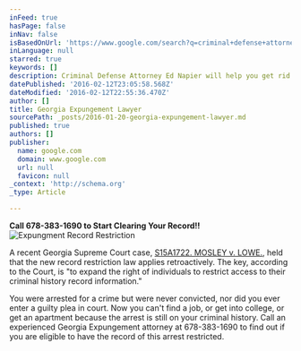 ```yaml
---
inFeed: true
hasPage: false
inNav: false
isBasedOnUrl: 'https://www.google.com/search?q=criminal+defense+attorney&newwindow=1&safe=off&espv=2&biw=1280&bih=599&source=lnms&tbm=isch&sa=X&ved=0ahUKEwj24KvY_ZXKAhVPxGMKHfezDmAQ_AUIBygC#imgrc=UD_yZuBLGY1anM%3A'
inLanguage: null
starred: true
keywords: []
description: Criminal Defense Attorney Ed Napier will help you get rid of your criminal record forever.
datePublished: '2016-02-12T23:05:58.568Z'
dateModified: '2016-02-12T22:55:36.470Z'
author: []
title: Georgia Expungement Lawyer
sourcePath: _posts/2016-01-20-georgia-expungement-lawyer.md
published: true
authors: []
publisher:
  name: google.com
  domain: www.google.com
  url: null
  favicon: null
_context: 'http://schema.org'
_type: Article

---
```

**Call 678-383-1690 to Start Clearing Your Record!!**
![Expungment Record Restriction](https://s3-us-west-2.amazonaws.com/the-grid-img/p/0d4629ab1a9baaf73647ed6d38142d2655c0751e.jpg)

A recent Georgia Supreme Court case, [S15A1722\. MOSLEY v. LOWE.][0], held that the new record restriction law applies retroactively.  The key, according to the Court, is "to expand the right of individuals to restrict access to their criminal history record information."

You were arrested for a crime but were never convicted, nor did you ever enter a guilty plea in court. Now you can't find a job, or get into college, or get an apartment because the arrest is still on your criminal history. Call an experienced Georgia Expungement attorney at 678-383-1690 to find out if you are eligible to have the record of this arrest restricted.

[0]: http://www.gasupreme.us/opinions/2016-opinions/